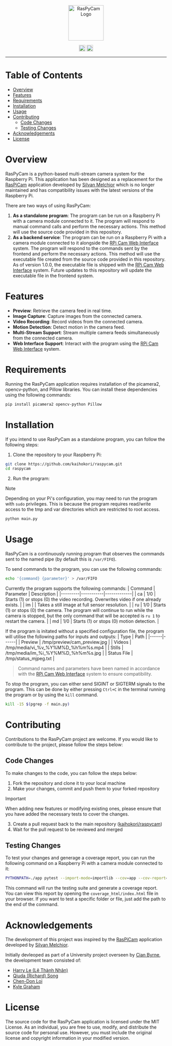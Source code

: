 <p align="center"><img src="https://github.com/user-attachments/assets/d634bc77-e3c0-43f4-958c-3c3a0b03a2d6" height="110px" alt="RasPyCam Logo"></p>

<p align="center">
<img src="https://github.com/kaihokori/raspymjpeg/actions/workflows/integration.yml/badge.svg" height="20px">
<img src="https://github.com/kaihokori/raspymjpeg/actions/workflows/deployment-release.yml/badge.svg" height="20px">
</p>

<hr>

<h1>Table of Contents</h1>

- [Overview](#overview)
- [Features](#features)
- [Requirements](#requirements)
- [Installation](#installation)
- [Usage](#usage)
- [Contributing](#contributing)
    - [Code Changes](#code-changes)
    - [Testing Changes](#testing-changes)
- [Acknowledgements](#acknowledgements)
- [License](#license)

<h1>Overview</h1>

RasPyCam is a python-based multi-stream camera system for the Raspberry Pi. This application has been designed as a replacement for the [RasPiCam](https://github.com/silvanmelchior/userland/tree/master/host_applications/linux/apps/raspicam) application developed by [Silvan Melchior](https://github.com/silvanmelchior) which is no longer maintained and has compatibility issues with the latest versions of the Raspberry Pi. 

There are two ways of using RasPyCam:
1. **As a standalone program**: The program can be run on a Raspberry Pi with a camera module connected to it. The program will respond to manual command calls and perform the necessary actions. This method will use the source code provided in this repository. 
2. **As a backend service**: The program can be run on a Raspberry Pi with a camera module connected to it alongside the [RPi Cam Web Interface](https://github.com/silvanmelchior/RPi_Cam_Web_Interface) system. The program will respond to the commands sent by the frontend and perform the necessary actions. This method will use the executable file created from the source code provided in this repository. As of version 1.0.0, the executable file is shipped with the [RPi Cam Web Interface](https://github.com/silvanmelchior/RPi_Cam_Web_Interface) system. Future updates to this repository will update the executable file in the frontend system. 

<h1>Features</h1>

- **Preview**: Retrieve the camera feed in real time. 
- **Image Capture**: Capture images from the connected camera. 
- **Video Recording**: Record videos from the connected camera. 
- **Motion Detection**: Detect motion in the camera feed. 
- **Multi-Stream Support**: Stream multiple camera feeds simultaneously from the connected camera.
- **Web Interface Support**: Interact with the program using the [RPi Cam Web Interface](https://github.com/silvanmelchior/RPi_Cam_Web_Interface) system. 

<h1>Requirements</h1>

Running the RasPyCam application requires installation of the picamera2, opencv-python, and Pillow libraries. You can install these dependencies using the following commands: 

```bash
pip install picamera2 opencv-python Pillow
```

<h1>Installation</h1>

If you intend to use RasPyCam as a standalone program, you can follow the following steps:

1. Clone the repository to your Raspberry Pi:
```bash
git clone https://github.com/kaihokori/raspycam.git
cd raspycam
```

2. Run the program:

> [!NOTE]
> Depending on your Pi's configuration, you may need to run the program with `sudo` privileges. This is because the program requires read/write access to the tmp and var directories which are restricted to root access. 

```bash
python main.py
```

<h1>Usage</h1>

RasPyCam is a continuously running program that observes the commands sent to the named pipe (by default this is `/var/FIFO`). 

To send commands to the program, you can use the following commands:
```bash
echo '{command} {parameter}' > /var/FIFO
```

Currently the program supports the following commands:
| Command | Parameter | Description |
|---------|-----------|-------------|
| ca | 1/0 | Starts (1) or stops (0) the video recording. Overwrites video if one already exists. |
| im |  | Takes a still image at full sensor resolution. |
| ru | 1/0 | Starts (1) or stops (0) the camera. The program will continue to run while the camera is stopped, but the only command that will be accepted is `ru 1` to restart the camera. |
| md | 1/0 | Starts (1) or stops (0) motion detection. |

If the program is initated without a specified configuration file, the program will utilise the following paths for inputs and outputs:
| Type | Path |
|------|------|
| Preview | /tmp/preview/cam_preview.jpg |
| Videos | /tmp/media/vi_%v_%Y%M%D_%h%m%s.mp4 |
| Stills | /tmp/media/im_%i_%Y%M%D_%h%m%s.jpg |
| Status File | /tmp/status_mjpeg.txt |

> Command names and parameters have been named in accordance with the [RPi Cam Web Interface](https://github.com/silvanmelchior/RPi_Cam_Web_Interface) system to ensure compatibility.

To stop the program, you can either send SIGINT or SIGTERM signals to the program. This can be done by either pressing `Ctrl+C` in the terminal running the program or by using the `kill` command.

```bash
kill -15 $(pgrep -f main.py)
```

<h1>Contributing</h1>

Contributions to the RasPyCam project are welcome. If you would like to contribute to the project, please follow the steps below:

<h2>Code Changes</h2>

To make changes to the code, you can follow the steps below:

1. Fork the repository and clone it to your local machine
2. Make your changes, commit and push them to your forked repository

> [!IMPORTANT]
> When adding new features or modifying existing ones, please ensure that you have added the necessary tests to cover the changes. 

3. Create a pull request back to the main repository ([kaihokori/raspycam](https://github.com/kaihokori/raspycam))
4. Wait for the pull request to be reviewed and merged

<h2>Testing Changes</h2>

To test your changes and generage a coverage report, you can run the following command on a Raspberry Pi with a camera module connected to it: 

```bash
PYTHONPATH=./app pytest --import-mode=importlib --cov=app --cov-report=term --cov-report=html:coverage_html --cov-config=tests/.coveragerc
```

This command will run the testing suite and generate a coverage report. You can view this report by opening the `coverage_html/index.html` file in your browser. If you want to test a specific folder or file, just add the path to the end of the command. 

<h1>Acknowledgements</h1>

The development of this project was inspired by the [RasPiCam](https://github.com/silvanmelchior/userland/tree/master/host_applications/linux/apps/raspicam) application developed by [Silvan Melchior](https://github.com/silvanmelchior). 

Initially devleoped as part of a University project overseen by [Cian Byrne](https://github.com/wallarug), the development team consisted of: 
- [Harry Le (Lê Thành Nhân)](https://github.com/NhanDotJS)
- [Qiuda (Richard) Song](https://github.com/RichardQiudaSong)
- [Chen-Don Loi](https://github.com/Chen-Loi)
- [Kyle Graham](https://github.com/kaihokori)

<h1>License</h1>

The source code for the RasPyCam application is licensed under the MIT License. As an individual, you are free to use, modify, and distribute the source code for personal use. However, you must include the original license and copyright information in your modified version. 
